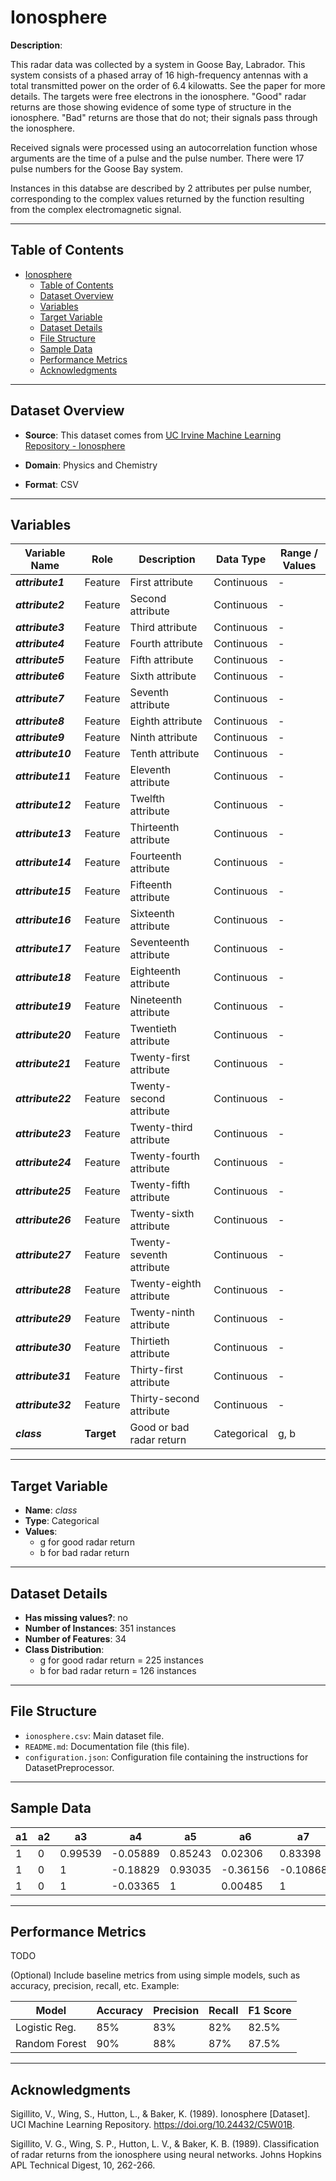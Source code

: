 # Ionosphere

**Description**:  

This radar data was collected by a system in Goose Bay, Labrador.  This system consists of a phased array of 16 high-frequency antennas with a total transmitted power on the order of 6.4 kilowatts.  See the paper for more details.  The targets were free electrons in the ionosphere. "Good" radar returns are those showing evidence of some type of structure in the ionosphere.  "Bad" returns are those that do not; their signals pass through the ionosphere.  

Received signals were processed using an autocorrelation function whose arguments are the time of a pulse and the pulse number.  There were 17 pulse numbers for the Goose Bay system.

Instances in this databse are described by 2 attributes per pulse number, corresponding to the complex values returned by the function resulting from the complex electromagnetic signal.

---

## Table of Contents
- [Ionosphere](#ionosphere)
  - [Table of Contents](#table-of-contents)
  - [Dataset Overview](#dataset-overview)
  - [Variables](#variables)
  - [Target Variable](#target-variable)
  - [Dataset Details](#dataset-details)
  - [File Structure](#file-structure)
  - [Sample Data](#sample-data)
  - [Performance Metrics](#performance-metrics)
  - [Acknowledgments](#acknowledgments)

---

## Dataset Overview

- **Source**: This dataset comes from [UC Irvine Machine Learning Repository - Ionosphere](https://archive.ics.uci.edu/dataset/52/ionosphere)
  
- **Domain**: Physics and Chemistry

- **Format**: CSV  

---

## Variables

| Variable Name | Role | Description | Data Type | Range / Values |
|---|---|---|---|---|
| ***attribute1*** | Feature | First attribute | Continuous | - |
| ***attribute2*** | Feature | Second attribute | Continuous | - |
| ***attribute3*** | Feature | Third attribute | Continuous | - |
| ***attribute4*** | Feature | Fourth attribute | Continuous | - |
| ***attribute5*** | Feature | Fifth attribute | Continuous | - |
| ***attribute6*** | Feature | Sixth attribute | Continuous | - |
| ***attribute7*** | Feature | Seventh attribute | Continuous | - |
| ***attribute8*** | Feature | Eighth attribute | Continuous | - |
| ***attribute9*** | Feature | Ninth attribute | Continuous | - |
| ***attribute10*** | Feature | Tenth attribute | Continuous | - |
| ***attribute11*** | Feature | Eleventh attribute | Continuous | - |
| ***attribute12*** | Feature | Twelfth attribute | Continuous | - |
| ***attribute13*** | Feature | Thirteenth attribute | Continuous | - |
| ***attribute14*** | Feature | Fourteenth attribute | Continuous | - |
| ***attribute15*** | Feature | Fifteenth attribute | Continuous | - |
| ***attribute16*** | Feature | Sixteenth attribute | Continuous | - |
| ***attribute17*** | Feature | Seventeenth attribute | Continuous | - |
| ***attribute18*** | Feature | Eighteenth attribute | Continuous | - |
| ***attribute19*** | Feature | Nineteenth attribute | Continuous | - |
| ***attribute20*** | Feature | Twentieth attribute | Continuous | - |
| ***attribute21*** | Feature | Twenty-first attribute | Continuous | - |
| ***attribute22*** | Feature | Twenty-second attribute | Continuous | - |
| ***attribute23*** | Feature | Twenty-third attribute | Continuous | - |
| ***attribute24*** | Feature | Twenty-fourth attribute | Continuous | - |
| ***attribute25*** | Feature | Twenty-fifth attribute | Continuous | - |
| ***attribute26*** | Feature | Twenty-sixth attribute | Continuous | - |
| ***attribute27*** | Feature | Twenty-seventh attribute | Continuous | - |
| ***attribute28*** | Feature | Twenty-eighth attribute | Continuous | - |
| ***attribute29*** | Feature | Twenty-ninth attribute | Continuous | - |
| ***attribute30*** | Feature | Thirtieth attribute | Continuous | - |
| ***attribute31*** | Feature | Thirty-first attribute | Continuous | - |
| ***attribute32*** | Feature | Thirty-second attribute | Continuous | - |
| ***class*** | **Target** | Good or bad radar return | Categorical | g, b |

---

## Target Variable

- **Name**: *class*  
- **Type**: Categorical
- **Values**:
  - g for good radar return
  - b for bad radar return

---

## Dataset Details

- **Has missing values?**: no
- **Number of Instances**: 351 instances 
- **Number of Features**: 34
- **Class Distribution**:
  - g for good radar return = 225 instances
  - b for bad radar return = 126 instances
 
---

## File Structure

- `ionosphere.csv`: Main dataset file.  
- `README.md`: Documentation file (this file).  
- `configuration.json`: Configuration file containing the instructions for DatasetPreprocessor.  

---

## Sample Data

| a1 | a2 | a3 | a4 | a5 | a6 | a7 | a8 | a9 | a10 | a11 | a12 | a13 | a14 | a15 | a16 | a17 | a18 | a19 | a20 | a21 | a22 | a23 | a24 | a25 | a26 | a27 | a28 | a29 | a30 | a31 | a32 | a33 | a34 | class |
|---|---|---|---|---|---|---|---|---|---|---|---|---|---|---|---|---|---|---|---|---|---|---|---|---|---|---|---|---|---|---|---|---|---|---|
| 1 | 0 | 0.99539 | -0.05889 | 0.85243 | 0.02306 | 0.83398 | -0.37708 | 1 | 0.03760 | 0.85243 | -0.17755 | 0.59755 | -0.44945 | 0.60536 | -0.38223 | 0.84356 | -0.38542 | 0.58212 | -0.32192 | 0.56971 | -0.29674 | 0.36946 | -0.47357 | 0.56811 | -0.51171 | 0.41078 | -0.46168 | 0.21266 | -0.34090 | 0.42267 | -0.54487 | 0.18641 | -0.45300 | g |
| 1 | 0 | 1 | -0.18829 | 0.93035 | -0.36156 | -0.10868 | -0.93597 | 1 | -0.04549 | 0.50874 | -0.67743 | 0.34432 | -0.69707 | -0.51685 | -0.97515 | 0.05499 | -0.62237 | 0.33109 | -1 | -0.13151 | -0.45300 | -0.18056 | -0.35734 | -0.20332 | -0.26569 | -0.20468 | -0.18401 | -0.19040 | -0.11593 | -0.16626 | -0.06288 | -0.13738 | -0.02447 | b |
| 1 | 0 | 1 | -0.03365 | 1 | 0.00485 | 1 | -0.12062 | 0.88965 | 0.01198 | 0.73082 | 0.05346 | 0.85443 | 0.00827 | 0.54591 | 0.00299 | 0.83775 | -0.13644 | 0.75535 | -0.08540 | 0.70887 | -0.27502 | 0.43385 | -0.12062 | 0.57528 | -0.40220 | 0.58984 | -0.22145 | 0.43100 | -0.17365 | 0.60436 | -0.24180 | 0.56045 | -0.38238 | g |

---

## Performance Metrics

TODO

(Optional) Include baseline metrics from using simple models, such as accuracy, precision, recall, etc. Example:

| Model         | Accuracy | Precision | Recall | F1 Score |
|---------------|----------|-----------|--------|----------|
| Logistic Reg. | 85%      | 83%       | 82%    | 82.5%    |
| Random Forest | 90%      | 88%       | 87%    | 87.5%    |

---

## Acknowledgments

Sigillito, V., Wing, S., Hutton, L., & Baker, K. (1989). Ionosphere [Dataset]. UCI Machine Learning Repository. https://doi.org/10.24432/C5W01B.

Sigillito, V. G., Wing, S. P., Hutton, L. V., & Baker, K. B. (1989). Classification of radar returns from the ionosphere using neural networks. Johns Hopkins APL Technical Digest, 10, 262-266.